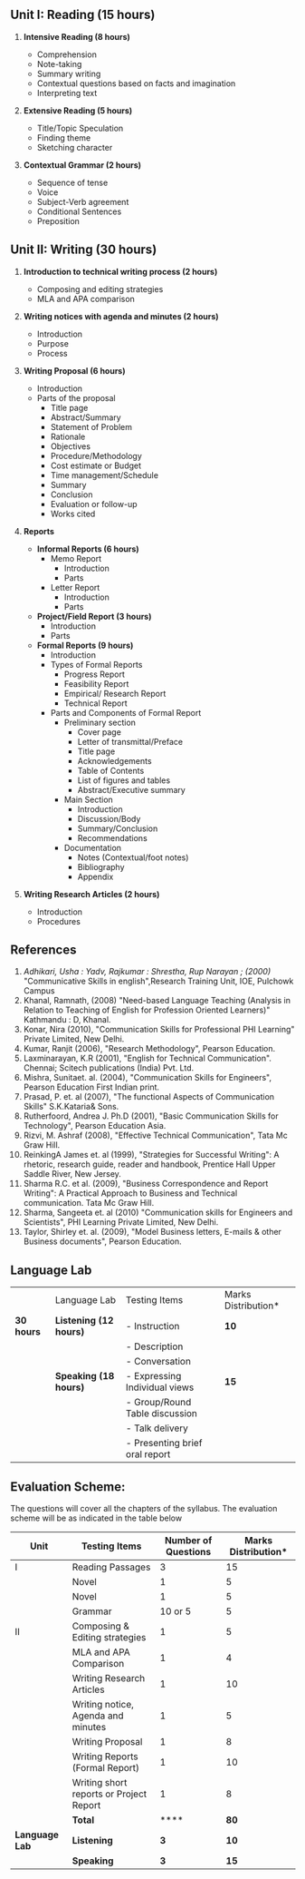 ## Unit I: Reading (15 hours)

1. **Intensive Reading (8 hours)**
    * Comprehension
    * Note-taking
    * Summary writing
    * Contextual questions based on facts and imagination
    * Interpreting text

2. **Extensive Reading (5 hours)**
    * Title/Topic Speculation
    * Finding theme
    * Sketching character

3. **Contextual Grammar (2 hours)**
    * Sequence of tense
    * Voice
    * Subject-Verb agreement
    * Conditional Sentences
    * Preposition

## Unit II: Writing (30 hours)

1. **Introduction to technical writing process (2 hours)**
    * Composing and editing strategies
    * MLA and APA comparison

2. **Writing notices with agenda and minutes (2 hours)**
    * Introduction
    * Purpose
    * Process

3. **Writing Proposal (6 hours)**
    * Introduction
    * Parts of the proposal
        * Title page
        * Abstract/Summary
        * Statement of Problem
        * Rationale
        * Objectives
        * Procedure/Methodology
        * Cost estimate or Budget
        * Time management/Schedule
        * Summary
        * Conclusion
        * Evaluation or follow-up
        * Works cited

4. **Reports**
    * **Informal Reports (6 hours)**
        * Memo Report
            * Introduction
            * Parts
        * Letter Report
            * Introduction
            * Parts
    * **Project/Field Report (3 hours)**
        * Introduction
        * Parts
    * **Formal Reports (9 hours)**
        * Introduction
        * Types of Formal Reports
            * Progress Report
            * Feasibility Report
            * Empirical/ Research Report
            * Technical Report
        * Parts and Components of Formal Report
            * Preliminary section
                * Cover page
                * Letter of transmittal/Preface
                * Title page
                * Acknowledgements
                * Table of Contents
                * List of figures and tables
                * Abstract/Executive summary
            * Main Section
                * Introduction
                * Discussion/Body
                * Summary/Conclusion
                * Recommendations
            * Documentation
                * Notes (Contextual/foot notes)
                * Bibliography
                * Appendix

5. **Writing Research Articles (2 hours)**
    * Introduction
    * Procedures

## References

1. *Adhikari, Usha : Yadv, Rajkumar : Shrestha, Rup Narayan ; (2000)* "Communicative Skills in english",Research Training Unit, IOE, Pulchowk Campus
2. Khanal, Ramnath, (2008) "Need-based Language Teaching (Analysis in Relation to Teaching of English for Profession Oriented Learners)" Kathmandu : D, Khanal.
3. Konar, Nira (2010), "Communication Skills for Professional PHI Learning" Private Limited, New Delhi.
4. Kumar, Ranjit (2006), "Research Methodology", Pearson Education.
5. Laxminarayan, K.R (2001), "English for Technical Communication". Chennai; Scitech publications (India) Pvt. Ltd.
6. Mishra, Sunitaet. al. (2004), "Communication Skills for Engineers", Pearson Education First Indian print.
7. Prasad, P. et. al (2007), "The functional Aspects of Communication Skills" S.K.Kataria& Sons.
8. Rutherfoord, Andrea J. Ph.D (2001), "Basic Communication Skills for Technology", Pearson Education Asia.
9. Rizvi, M. Ashraf (2008), "Effective Technical Communication", Tata Mc Graw Hill.
10. ReinkingA James et. al (1999), "Strategies for Successful Writing": A rhetoric, research guide, reader and handbook, Prentice Hall Upper Saddle River, New Jersey.
11. Sharma R.C. et al. (2009), "Business Correspondence and Report Writing": A Practical Approach to Business and Technical communication. Tata Mc Graw Hill.
12. Sharma, Sangeeta et. al (2010) "Communication skills for Engineers and Scientists", PHI Learning Private Limited, New Delhi.
13. Taylor, Shirley et. al. (2009), "Model Business letters, E-mails & other Business documents", Pearson Education.

## Language Lab

|              |                          |                                |                     |
| ------------ | ------------------------ | ------------------------------ | ------------------- |
|              | Language Lab             | Testing Items                  | Marks Distribution* |
| **30 hours** | **Listening (12 hours)** | - Instruction                  | **10**              |
|              |                          | - Description                  |                     |
|              |                          | - Conversation                 |                     |
|              | **Speaking (18 hours)**  | - Expressing Individual views  | **15**              |
|              |                          | - Group/Round Table discussion |                     |
|              |                          | - Talk delivery                |                     |
|              |                          | - Presenting brief oral report |                     |

## Evaluation Scheme:

The questions will cover all the chapters of the syllabus. The evaluation scheme will be as indicated in the table below

| Unit             | Testing Items                           | Number of Questions | Marks Distribution* |
| ---------------- | --------------------------------------- | ------------------- | ------------------- |
| I                | Reading Passages                        | 3                   | 15                  |
|                  | Novel                                   | 1                   | 5                   |
|                  | Novel                                   | 1                   | 5                   |
|                  | Grammar                                 | 10 or 5             | 5                   |
| II               | Composing & Editing strategies          | 1                   | 5                   |
|                  | MLA and APA Comparison                  | 1                   | 4                   |
|                  | Writing Research Articles               | 1                   | 10                  |
|                  | Writing notice, Agenda and minutes      | 1                   | 5                   |
|                  | Writing Proposal                        | 1                   | 8                   |
|                  | Writing Reports (Formal Report)         | 1                   | 10                  |
|                  | Writing short reports or Project Report | 1                   | 8                   |
|                  | **Total**                               | ****                | **80**              |
| **Language Lab** | **Listening**                           | **3**               | **10**              |
|                  | **Speaking**                            | **3**               | **15**              |
